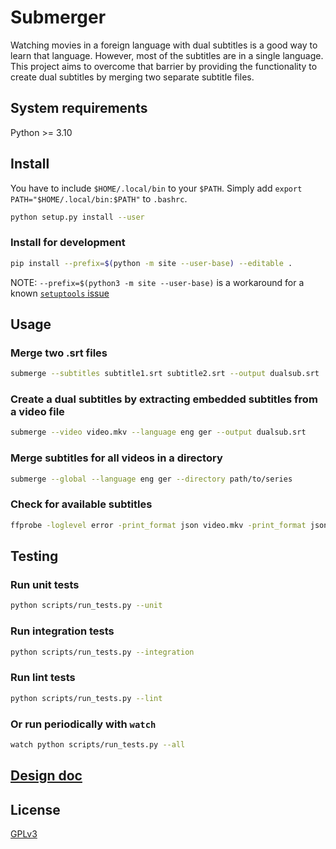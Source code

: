 # Submerger

Watching movies in a foreign language with dual subtitles is a good way to learn that language. However, most of the subtitles are in a single language. This project aims to overcome that barrier by providing the functionality to create dual subtitles by merging two separate subtitle files.

## System requirements

Python >= 3.10

## Install
You have to include `$HOME/.local/bin` to your `$PATH`. Simply add `export PATH="$HOME/.local/bin:$PATH"` to `.bashrc`.


```bash
python setup.py install --user 
```

### Install for development
```bash
pip install --prefix=$(python -m site --user-base) --editable .
```

NOTE: `--prefix=$(python3 -m site --user-base)` is a workaround for a known [`setuptools` issue](https://github.com/pypa/setuptools/issues/3063)

## Usage

### Merge two .srt files
```bash
submerge --subtitles subtitle1.srt subtitle2.srt --output dualsub.srt
```

### Create a dual subtitles by extracting embedded subtitles from a video file
```bash
submerge --video video.mkv --language eng ger --output dualsub.srt
```

### Merge subtitles for all videos in a directory
```bash
submerge --global --language eng ger --directory path/to/series
```

### Check for available subtitles
```bash
ffprobe -loglevel error -print_format json video.mkv -print_format json -show_entries "stream=index:stream_tags=language" -select_streams s
```

## Testing

### Run unit tests
```bash
python scripts/run_tests.py --unit
```

### Run integration tests
```bash
python scripts/run_tests.py --integration
```

### Run lint tests
```bash
python scripts/run_tests.py --lint
```

### Or run periodically with `watch`
```bash
watch python scripts/run_tests.py --all
```

## [Design doc](https://docs.google.com/document/d/1iSxnH16rYWxvE4ppYtPJ-oHzsmoGimXYdd19pA1gVyY)

## License
[GPLv3](https://choosealicense.com/licenses/gpl-3.0/)
